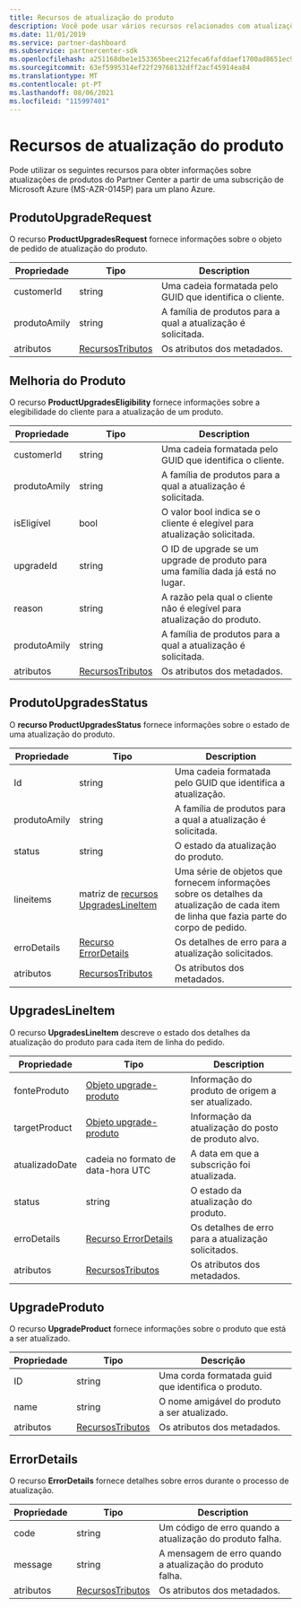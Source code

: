 ```yaml
---
title: Recursos de atualização do produto
description: Você pode usar vários recursos relacionados com atualizações de produtos partner center para um plano Azure. Estes incluem ProductUpgradeRequest, ProductUpgradesEligibility, ProductUpgradesStatus, UpgradesLineItem, UpgradeProduct e ErrorDetails.
ms.date: 11/01/2019
ms.service: partner-dashboard
ms.subservice: partnercenter-sdk
ms.openlocfilehash: a251168dbe1e153365beec212feca6fafddaef1700ad8651ec9d459aebf24600
ms.sourcegitcommit: 63ef5995314ef22f29768132dff2acf45914ea84
ms.translationtype: MT
ms.contentlocale: pt-PT
ms.lasthandoff: 08/06/2021
ms.locfileid: "115997401"
---
```

# <a name="product-upgrade-resources"></a>Recursos de atualização do produto

Pode utilizar os seguintes recursos para obter informações sobre atualizações de produtos do Partner Center a partir de uma subscrição de Microsoft Azure (MS-AZR-0145P) para um plano Azure.

## <a name="productupgraderequest"></a>ProdutoUpgradeRequest

O recurso **ProductUpgradesRequest** fornece informações sobre o objeto de pedido de atualização do produto.

| Propriedade      | Tipo                                                          | Description                                                |
|---------------|---------------------------------------------------------------|------------------------------------------------------------|
| customerId    | string                                                        | Uma cadeia formatada pelo GUID que identifica o cliente.      |
| produtoAmily | string                                                        | A família de produtos para a qual a atualização é solicitada. |
| atributos    | [RecursosTributos](utility-resources.md#resourceattributes) | Os atributos dos metadados.                                   |

## <a name="productupgradeseligibility"></a>Melhoria do Produto

O recurso **ProductUpgradesEligibility** fornece informações sobre a elegibilidade do cliente para a atualização de um produto.

| Propriedade      | Tipo                                                          | Description                                                                      |
|---------------|---------------------------------------------------------------|----------------------------------------------------------------------------------|
| customerId    | string                                                        | Uma cadeia formatada pelo GUID que identifica o cliente.                            |
| produtoAmily | string                                                        | A família de produtos para a qual a atualização é solicitada.                       |
| isEligível    | bool                                                          | O valor bool indica se o cliente é elegível para atualização solicitada. |
| upgradeId     | string                                                        | O ID de upgrade se um upgrade de produto para uma família dada já está no lugar.        |
| reason        | string                                                        | A razão pela qual o cliente não é elegível para atualização do produto.                |
| produtoAmily | string                                                        | A família de produtos para a qual a atualização é solicitada.                       |
| atributos    | [RecursosTributos](utility-resources.md#resourceattributes) | Os atributos dos metadados.                                                         |

## <a name="productupgradesstatus"></a>ProdutoUpgradesStatus

O **recurso ProductUpgradesStatus** fornece informações sobre o estado de uma atualização do produto.

| Propriedade | Tipo   | Description                                          |
|----------|--------|------------------------------------------------------|
| Id       | string | Uma cadeia formatada pelo GUID que identifica a atualização. |
| produtoAmily       | string                                                         | A família de produtos para a qual a atualização é solicitada.
| status              | string                                                         | O estado da atualização do produto.
| lineitems           | matriz de [recursos UpgradesLineItem](#upgradeslineitem)       | Uma série de objetos que fornecem informações sobre os detalhes da atualização de cada item de linha que fazia parte do corpo de pedido.
| erroDetails        | [Recurso ErrorDetails](#errordetails)                         | Os detalhes de erro para a atualização solicitados.
| atributos          | [RecursosTributos](utility-resources.md#resourceattributes)  | Os atributos dos metadados. |

## <a name="upgradeslineitem"></a>UpgradesLineItem

O recurso **UpgradesLineItem** descreve o estado dos detalhes da atualização do produto para cada item de linha do pedido.

| Propriedade      | Tipo                                                          | Description                                       |
|---------------|---------------------------------------------------------------|---------------------------------------------------|
| fonteProduto | [Objeto upgrade-produto](#upgradeproduct)                      | Informação do produto de origem a ser atualizado. |
| targetProduct | [Objeto upgrade-produto](#upgradeproduct)                      | Informação da atualização do posto de produto alvo.   |
| atualizadoDate  | cadeia no formato de data-hora UTC                                | A data em que a subscrição foi atualizada.           |
| status        | string                                                        | O estado da atualização do produto.                |
| erroDetails  | [Recurso ErrorDetails](#errordetails)                        | Os detalhes de erro para a atualização solicitados.          |
| atributos    | [RecursosTributos](utility-resources.md#resourceattributes) | Os atributos dos metadados.                          |

## <a name="upgradeproduct"></a>UpgradeProduto

O recurso **UpgradeProduct** fornece informações sobre o produto que está a ser atualizado.

| Propriedade   | Tipo                                                          | Descrição                                          |
|------------|---------------------------------------------------------------|------------------------------------------------------|
| ID         | string                                                        | Uma corda formatada guid que identifica o produto. |
| name       | string                                                        | O nome amigável do produto a ser atualizado.         |
| atributos | [RecursosTributos](utility-resources.md#resourceattributes) | Os atributos dos metadados.                             |

## <a name="errordetails"></a>ErrorDetails

O recurso **ErrorDetails** fornece detalhes sobre erros durante o processo de atualização.

| Propriedade   | Tipo                                                          | Description                                       |
|------------|---------------------------------------------------------------|---------------------------------------------------|
| code       | string                                                        | Um código de erro quando a atualização do produto falha.      |
| message    | string                                                        | A mensagem de erro quando a atualização do produto falha. |
| atributos | [RecursosTributos](utility-resources.md#resourceattributes) | Os atributos dos metadados.                          |
